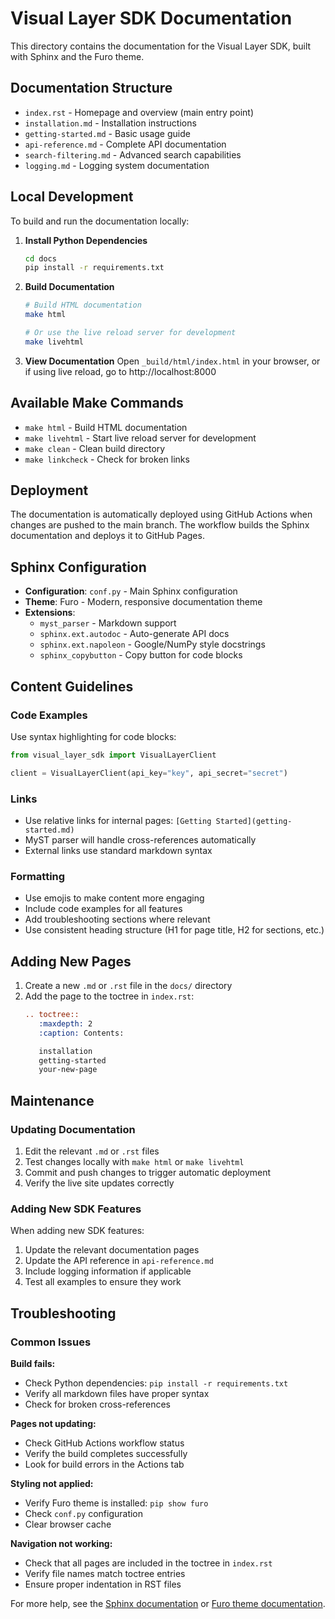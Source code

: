 # Visual Layer SDK Documentation

This directory contains the documentation for the Visual Layer SDK, built with Sphinx and the Furo theme.

## Documentation Structure

- `index.rst` - Homepage and overview (main entry point)
- `installation.md` - Installation instructions
- `getting-started.md` - Basic usage guide
- `api-reference.md` - Complete API documentation
- `search-filtering.md` - Advanced search capabilities
- `logging.md` - Logging system documentation

## Local Development

To build and run the documentation locally:

1. **Install Python Dependencies**
   ```bash
   cd docs
   pip install -r requirements.txt
   ```

2. **Build Documentation**
   ```bash
   # Build HTML documentation
   make html
   
   # Or use the live reload server for development
   make livehtml
   ```

3. **View Documentation**
   Open `_build/html/index.html` in your browser, or if using live reload, go to http://localhost:8000

## Available Make Commands

- `make html` - Build HTML documentation
- `make livehtml` - Start live reload server for development
- `make clean` - Clean build directory
- `make linkcheck` - Check for broken links

## Deployment

The documentation is automatically deployed using GitHub Actions when changes are pushed to the main branch. The workflow builds the Sphinx documentation and deploys it to GitHub Pages.

## Sphinx Configuration

- **Configuration**: `conf.py` - Main Sphinx configuration
- **Theme**: Furo - Modern, responsive documentation theme
- **Extensions**: 
  - `myst_parser` - Markdown support
  - `sphinx.ext.autodoc` - Auto-generate API docs
  - `sphinx.ext.napoleon` - Google/NumPy style docstrings
  - `sphinx_copybutton` - Copy button for code blocks

## Content Guidelines

### Code Examples

Use syntax highlighting for code blocks:

```python
from visual_layer_sdk import VisualLayerClient

client = VisualLayerClient(api_key="key", api_secret="secret")
```

### Links

- Use relative links for internal pages: `[Getting Started](getting-started.md)`
- MyST parser will handle cross-references automatically
- External links use standard markdown syntax

### Formatting

- Use emojis to make content more engaging
- Include code examples for all features
- Add troubleshooting sections where relevant
- Use consistent heading structure (H1 for page title, H2 for sections, etc.)

## Adding New Pages

1. Create a new `.md` or `.rst` file in the `docs/` directory
2. Add the page to the toctree in `index.rst`:
   ```rst
   .. toctree::
      :maxdepth: 2
      :caption: Contents:

      installation
      getting-started
      your-new-page
   ```

## Maintenance

### Updating Documentation

1. Edit the relevant `.md` or `.rst` files
2. Test changes locally with `make html` or `make livehtml`
3. Commit and push changes to trigger automatic deployment
4. Verify the live site updates correctly

### Adding New SDK Features

When adding new SDK features:

1. Update the relevant documentation pages
3. Update the API reference in `api-reference.md`
4. Include logging information if applicable
5. Test all examples to ensure they work

## Troubleshooting

### Common Issues

**Build fails:**
- Check Python dependencies: `pip install -r requirements.txt`
- Verify all markdown files have proper syntax
- Check for broken cross-references

**Pages not updating:**
- Check GitHub Actions workflow status
- Verify the build completes successfully
- Look for build errors in the Actions tab

**Styling not applied:**
- Verify Furo theme is installed: `pip show furo`
- Check `conf.py` configuration
- Clear browser cache

**Navigation not working:**
- Check that all pages are included in the toctree in `index.rst`
- Verify file names match toctree entries
- Ensure proper indentation in RST files

For more help, see the [Sphinx documentation](https://www.sphinx-doc.org/) or [Furo theme documentation](https://pradyunsg.me/furo/).